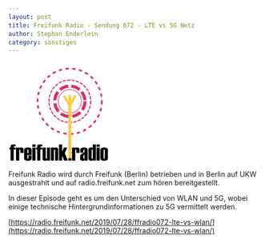 ```yaml
---
layout: post
title: Freifunk Radio - Sendung 072 - LTE vs 5G Netz
author: Stephan Enderlein
category: sonstiges
---
```


<a href="https://radio.freifunk.net/2019/07/28/ffradio072-lte-vs-wlan/"><img alt="freifunk-radio.png" src="/images_blog/freifunk-radio_500x500.png" width="200" height="200"></a>

Freifunk Radio wird durch Freifunk (Berlin) betrieben und in Berlin auf UKW ausgestrahlt und 
auf radio.freifunk.net zum hören bereitgestellt.

In dieser Episode geht es um den Unterschied von WLAN und 5G, wobei einige technische
Hintergrundinformationen zu 5G vermittelt werden.

[https://radio.freifunk.net/2019/07/28/ffradio072-lte-vs-wlan/](https://radio.freifunk.net/2019/07/28/ffradio072-lte-vs-wlan/)
